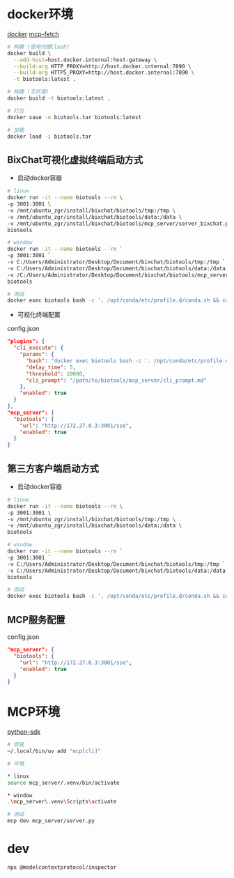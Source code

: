 # docker环境 

[docker](https://www.anaconda.com/docs/tools/working-with-conda/applications/docker#docker)
[mcp-fetch](https://github.com/modelcontextprotocol/servers/blob/main/src/fetch/Dockerfile)

```bash
# 构建 (使用代理Clash)
docker build \
  --add-host=host.docker.internal:host-gateway \
  --build-arg HTTP_PROXY=http://host.docker.internal:7890 \
  --build-arg HTTPS_PROXY=http://host.docker.internal:7890 \
  -t biotools:latest .

# 构建 (无代理)
docker build -t biotools:latest .

# 打包
docker save -o biotools.tar biotools:latest

# 加载
docker load -i biotools.tar
```

## BixChat可视化虚拟终端启动方式

- 启动docker容器

```bash
# linux
docker run -it --name biotools --rm \
-p 3001:3001 \
-v /mnt/ubuntu_zgr/install/bixchat/biotools/tmp:/tmp \
-v /mnt/ubuntu_zgr/install/bixchat/biotools/data:/data \
-v /mnt/ubuntu_zgr/install/bixchat/biotools/mcp_server/server_bixchat.py:/app/server.py \
biotools

# window
docker run -it --name biotools --rm `
-p 3001:3001 `
-v C:/Users/Administrator/Desktop/Document/bixchat/biotools/tmp:/tmp `
-v C:/Users/Administrator/Desktop/Document/bixchat/biotools/data:/data `
-v /C:/Users/Administrator/Desktop/Document/bixchat/biotools/mcp_server/server_bixchat.py:/app/server.py `
biotools

# 测试
docker exec biotools bash -c '. /opt/conda/etc/profile.d/conda.sh && conda activate' && bedtools --help
```

- 可视化终端配置

config.json

```json
"plugins": {
  "cli_execute": {
    "params": {
      "bash": "docker exec biotools bash -c '. /opt/conda/etc/profile.d/conda.sh && conda activate && {code}'",
      "delay_time": 5,
      "threshold": 10000,
      "cli_prompt": "/path/to/biotools/mcp_server/cli_prompt.md"
    },
    "enabled": true
  }
},
"mcp_server": {
  "biotools": {
    "url": "http://172.27.0.3:3001/sse",
    "enabled": true
  }
}
```

## 第三方客户端启动方式
- 启动docker容器

```bash
# linux
docker run -it --name biotools --rm \
-p 3001:3001 \
-v /mnt/ubuntu_zgr/install/bixchat/biotools/tmp:/tmp \
-v /mnt/ubuntu_zgr/install/bixchat/biotools/data:/data \
biotools

# window
docker run -it --name biotools --rm `
-p 3001:3001 `
-v C:/Users/Administrator/Desktop/Document/bixchat/biotools/tmp:/tmp `
-v C:/Users/Administrator/Desktop/Document/bixchat/biotools/data:/data `
biotools

# 测试
docker exec biotools bash -c '. /opt/conda/etc/profile.d/conda.sh && conda activate' && bedtools --help
```

## MCP服务配置

config.json

```json
"mcp_server": {
  "biotools": {
    "url": "http://172.27.0.3:3001/sse",
    "enabled": true
  }
}
```

# MCP环境

[python-sdk](https://github.com/modelcontextprotocol/python-sdk)

```bash
# 安装
~/.local/bin/uv add "mcp[cli]"

# 环境

* linux
source mcp_server/.venv/bin/activate

* window
.\mcp_server\.venv\Scripts\activate

# 测试
mcp dev mcp_server/server.py
```

# dev
```bash
npx @modelcontextprotocol/inspector
```